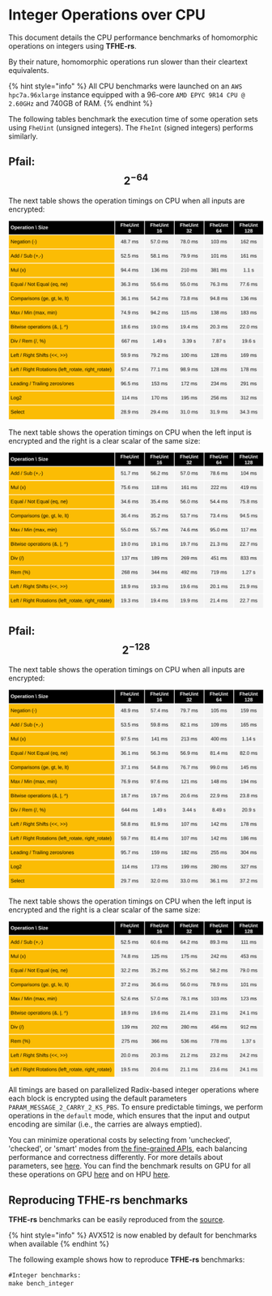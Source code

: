 # Integer Operations over CPU

This document details the CPU performance benchmarks of homomorphic operations on integers using **TFHE-rs**.

By their nature, homomorphic operations run slower than their cleartext equivalents.

{% hint style="info" %}
All CPU benchmarks were launched on an `AWS hpc7a.96xlarge` instance equipped with a 96-core `AMD EPYC 9R14 CPU @ 2.60GHz` and 740GB of RAM.
{% endhint %}

The following tables benchmark the execution time of some operation sets using `FheUint` (unsigned integers). The `FheInt` (signed integers) performs similarly.

## Pfail: $$2^{-64}$$

The next table shows the operation timings on CPU when all inputs are encrypted:

![](../../../_static/cpu_integer_benchmark_tuniform_2m64_ciphertext.svg)

The next table shows the operation timings on CPU when the left input is encrypted and the right is a clear scalar of the same size:

![](../../../_static/cpu_integer_benchmark_tuniform_2m64_plaintext.svg)

## Pfail: $$2^{-128}$$

The next table shows the operation timings on CPU when all inputs are encrypted:

![](../../../_static/cpu_integer_benchmark_tuniform_2m128_ciphertext.svg)

The next table shows the operation timings on CPU when the left input is encrypted and the right is a clear scalar of the same size:

![](../../../_static/cpu_integer_benchmark_tuniform_2m128_plaintext.svg)

All timings are based on parallelized Radix-based integer operations where each block is encrypted using the default parameters `PARAM_MESSAGE_2_CARRY_2_KS_PBS`. To ensure predictable timings, we perform operations in the `default` mode, which ensures that the input and output encoding are similar (i.e., the carries are always emptied).

You can minimize operational costs by selecting from 'unchecked', 'checked', or 'smart' modes from [the fine-grained APIs](../../../references/fine-grained-apis/quick_start.md), each balancing performance and correctness differently. For more details about parameters, see [here](../../../references/fine-grained-apis/shortint/parameters.md). You can find the benchmark results on GPU for all these operations on GPU [here](../../../configuration/gpu_acceleration/benchmark.md) and on HPU [here](../../../configuration/hpu_acceleration/benchmark.md).

## Reproducing TFHE-rs benchmarks

**TFHE-rs** benchmarks can be easily reproduced from the [source](https://github.com/zama-ai/tfhe-rs).

{% hint style="info" %}
AVX512 is now enabled by default for benchmarks when available
{% endhint %}

The following example shows how to reproduce **TFHE-rs** benchmarks:

```shell
#Integer benchmarks:
make bench_integer
```

